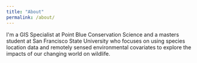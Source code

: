 ```yaml
---
title: "About"
permalink: /about/
---
```

I'm a GIS Specialist at Point Blue Conservation Science and a masters student at San Francisco State University who focuses on 
using species location data and remotely sensed environmental covariates to explore the impacts of our changing world on wildlife.